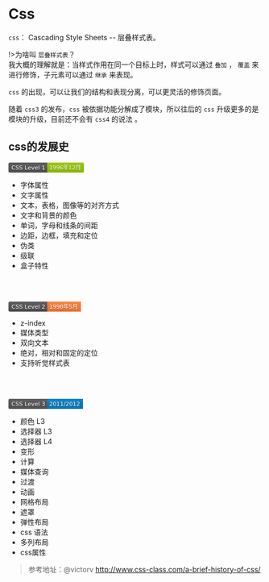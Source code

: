 # Css

`css`： Cascading Style Sheets -- 层叠样式表。<br>

!>为啥叫 `层叠样式表`？<br>
我大概的理解就是：当样式作用在同一个目标上时，样式可以通过 `叠加` ， `覆盖` 来进行修饰，子元素可以通过 `继承` 来表现。<br>

`css` 的出现，可以让我们的结构和表现分离，可以更灵活的修饰页面。

随着 `css3` 的发布，`css` 被依据功能分解成了模块，所以往后的 `css` 升级更多的是模块的升级，目前还不会有 `css4` 的说法 。<br>

## css的发展史
<svg xmlns="http://www.w3.org/2000/svg" xmlns:xlink="http://www.w3.org/1999/xlink" width="150" height="20"><linearGradient id="b" x2="0" y2="100%"><stop offset="0" stop-color="#bbb" stop-opacity=".1"/><stop offset="1" stop-opacity=".1"/></linearGradient><clipPath id="a"><rect width="150" height="20" rx="3" fill="#fff"/></clipPath><g clip-path="url(#a)"><path fill="#555" d="M0 0h77v20H0z"/><path fill="#97ca00" d="M77 0h73v20H77z"/><path fill="url(#b)" d="M0 0h150v20H0z"/></g><g fill="#fff" text-anchor="middle" font-family="DejaVu Sans,Verdana,Geneva,sans-serif" font-size="110"> <text x="395" y="150" fill="#010101" fill-opacity=".3" transform="scale(.1)" textLength="670">CSS Level 1</text><text x="395" y="140" transform="scale(.1)" textLength="670">CSS Level 1</text><text x="1125" y="150" fill="#010101" fill-opacity=".3" transform="scale(.1)" textLength="630">1996年12月</text><text x="1125" y="140" transform="scale(.1)" textLength="630">1996年12月</text></g> </svg>
*   字体属性
*   文字属性
*   文本，表格，图像等的对齐方式
*   文字和背景的颜色
*   单词，字母和线条的间距
*   边距，边框，填充和定位
*   伪类
*   级联
*   盒子特性
<br>
<br>

<svg xmlns="http://www.w3.org/2000/svg" xmlns:xlink="http://www.w3.org/1999/xlink" width="144" height="20"><linearGradient id="b" x2="0" y2="100%"><stop offset="0" stop-color="#bbb" stop-opacity=".1"/><stop offset="1" stop-opacity=".1"/></linearGradient><clipPath id="a"><rect width="144" height="20" rx="3" fill="#fff"/></clipPath><g clip-path="url(#a)"><path fill="#555" d="M0 0h77v20H0z"/><path fill="#fe7d37" d="M77 0h67v20H77z"/><path fill="url(#b)" d="M0 0h144v20H0z"/></g><g fill="#fff" text-anchor="middle" font-family="DejaVu Sans,Verdana,Geneva,sans-serif" font-size="110"> <text x="395" y="150" fill="#010101" fill-opacity=".3" transform="scale(.1)" textLength="670">CSS Level 2</text><text x="395" y="140" transform="scale(.1)" textLength="670">CSS Level 2</text><text x="1095" y="150" fill="#010101" fill-opacity=".3" transform="scale(.1)" textLength="570">1998年5月</text><text x="1095" y="140" transform="scale(.1)" textLength="570">1998年5月</text></g> </svg>
*   z-index
*   媒体类型
*   双向文本
*   绝对，相对和固定的定位
*   支持听觉样式表
<br>
<br>

<svg xmlns="http://www.w3.org/2000/svg" xmlns:xlink="http://www.w3.org/1999/xlink" width="148" height="20"><linearGradient id="b" x2="0" y2="100%"><stop offset="0" stop-color="#bbb" stop-opacity=".1"/><stop offset="1" stop-opacity=".1"/></linearGradient><clipPath id="a"><rect width="148" height="20" rx="3" fill="#fff"/></clipPath><g clip-path="url(#a)"><path fill="#555" d="M0 0h77v20H0z"/><path fill="#007ec6" d="M77 0h71v20H77z"/><path fill="url(#b)" d="M0 0h148v20H0z"/></g><g fill="#fff" text-anchor="middle" font-family="DejaVu Sans,Verdana,Geneva,sans-serif" font-size="110"> <text x="395" y="150" fill="#010101" fill-opacity=".3" transform="scale(.1)" textLength="670">CSS Level 3</text><text x="395" y="140" transform="scale(.1)" textLength="670">CSS Level 3</text><text x="1115" y="150" fill="#010101" fill-opacity=".3" transform="scale(.1)" textLength="610">2011/2012</text><text x="1115" y="140" transform="scale(.1)" textLength="610">2011/2012</text></g> </svg>
*   颜色 L3
*   选择器 L3
*   选择器 L4
*   变形
*   计算
*   媒体查询
*   过渡
*   动画
*   网格布局
*   遮罩
*   弹性布局
*   css 语法
*   多列布局
*   css属性

> 参考地址：@victorv http://www.css-class.com/a-brief-history-of-css/   


